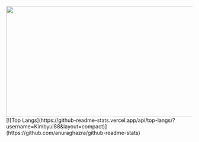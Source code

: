 <a href="https://github.com/devxb/gitanimals">
<img
  src="https://render.gitanimals.org/farms/Kimbyul88"
  width="600"
  height="300"
/>
</a>
[![Top Langs](https://github-readme-stats.vercel.app/api/top-langs/?username=Kimbyul88&layout=compact)](https://github.com/anuraghazra/github-readme-stats)
